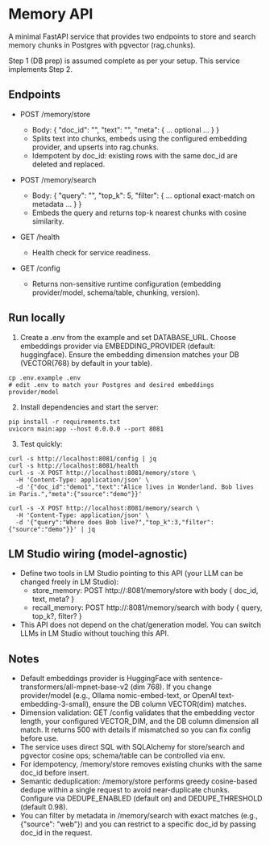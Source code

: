 # Memory API

A minimal FastAPI service that provides two endpoints to store and search memory chunks in Postgres with pgvector (rag.chunks).

Step 1 (DB prep) is assumed complete as per your setup. This service implements Step 2.

## Endpoints

- POST /memory/store
  - Body: { "doc_id": "<string>", "text": "<long text>", "meta": { ... optional ... } }
  - Splits text into chunks, embeds using the configured embedding provider, and upserts into rag.chunks.
  - Idempotent by doc_id: existing rows with the same doc_id are deleted and replaced.

- POST /memory/search
  - Body: { "query": "<string>", "top_k": 5, "filter": { ... optional exact-match on metadata ... } }
  - Embeds the query and returns top-k nearest chunks with cosine similarity.

- GET /health
  - Health check for service readiness.

- GET /config
  - Returns non-sensitive runtime configuration (embedding provider/model, schema/table, chunking, version).

## Run locally

1. Create a .env from the example and set DATABASE_URL. Choose embeddings provider via EMBEDDING_PROVIDER (default: huggingface). Ensure the embedding dimension matches your DB (VECTOR(768) by default in your table).

```
cp .env.example .env
# edit .env to match your Postgres and desired embeddings provider/model
```

2. Install dependencies and start the server:

```
pip install -r requirements.txt
uvicorn main:app --host 0.0.0.0 --port 8081
```

3. Test quickly:

```
curl -s http://localhost:8081/config | jq
curl -s http://localhost:8081/health
curl -s -X POST http://localhost:8081/memory/store \
  -H 'Content-Type: application/json' \
  -d '{"doc_id":"demo1","text":"Alice lives in Wonderland. Bob lives in Paris.","meta":{"source":"demo"}}'

curl -s -X POST http://localhost:8081/memory/search \
  -H 'Content-Type: application/json' \
  -d '{"query":"Where does Bob live?","top_k":3,"filter":{"source":"demo"}}' | jq
```

## LM Studio wiring (model-agnostic)

- Define two tools in LM Studio pointing to this API (your LLM can be changed freely in LM Studio):
  - store_memory: POST http://<host>:8081/memory/store with body { doc_id, text, meta? }
  - recall_memory: POST http://<host>:8081/memory/search with body { query, top_k?, filter? }
- This API does not depend on the chat/generation model. You can switch LLMs in LM Studio without touching this API.

## Notes

- Default embeddings provider is HuggingFace with sentence-transformers/all-mpnet-base-v2 (dim 768). If you change provider/model (e.g., Ollama nomic-embed-text, or OpenAI text-embedding-3-small), ensure the DB column VECTOR(dim) matches.
- Dimension validation: GET /config validates that the embedding vector length, your configured VECTOR_DIM, and the DB column dimension all match. It returns 500 with details if mismatched so you can fix config before use.
- The service uses direct SQL with SQLAlchemy for store/search and pgvector cosine ops; schema/table can be controlled via env.
- For idempotency, /memory/store removes existing chunks with the same doc_id before insert.
- Semantic deduplication: /memory/store performs greedy cosine-based dedupe within a single request to avoid near-duplicate chunks. Configure via DEDUPE_ENABLED (default on) and DEDUPE_THRESHOLD (default 0.98).
- You can filter by metadata in /memory/search with exact matches (e.g., {"source": "web"}) and you can restrict to a specific doc_id by passing doc_id in the request.